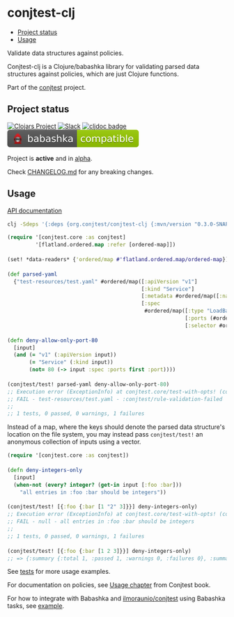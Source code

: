 # conjtest-clj

- [Project status](#project-status)
- [Usage](#usage)

Validate data structures against policies.

Conjtest-clj is a Clojure/babashka library for validating parsed data
structures against policies, which are just Clojure functions.

Part of the [conjtest](https://github.com/ilmoraunio/conjtest) project.

## Project status

[![Clojars Project](https://img.shields.io/clojars/v/org.conjtest/conjtest-clj.svg)](https://clojars.org/org.conjtest/conjtest-clj)
[![Slack](https://img.shields.io/badge/slack-conjtest-orange.svg?logo=slack)](https://clojurians.slack.com/app_redirect?channel=conjtest)
[![cljdoc badge](https://cljdoc.org/badge/org.conjtest/conjtest-clj)](https://cljdoc.org/d/org.conjtest/conjtest-clj)
[![bb compatible](https://raw.githubusercontent.com/babashka/babashka/master/logo/badge.svg)](https://book.babashka.org#badges)

Project is **active** and in
[alpha](https://kotlinlang.org/docs/components-stability.html#stability-levels-explained).

Check [CHANGELOG.md](CHANGELOG.md) for any breaking changes.

## Usage

[API documentation](https://cljdoc.org/d/org.conjtest/conjtest-clj)

```bash
clj -Sdeps '{:deps {org.conjtest/conjtest-clj {:mvn/version "0.3.0-SNAPSHOT"} org.flatland/ordered {:mvn/version "1.15.12"}}}'
```

```clojure
(require '[conjtest.core :as conjtest]
         '[flatland.ordered.map :refer [ordered-map]])

(set! *data-readers* {'ordered/map #'flatland.ordered.map/ordered-map})

(def parsed-yaml
  {"test-resources/test.yaml" #ordered/map([:apiVersion "v1"]
                                           [:kind "Service"]
                                           [:metadata #ordered/map([:name "hello-kubernetes"])]
                                           [:spec
                                            #ordered/map([:type "LoadBalancer"]
                                                         [:ports (#ordered/map([:port 9999] [:targetPort 8080]))]
                                                         [:selector #ordered/map([:app "hello-kubernetes"])])])})

(defn deny-allow-only-port-80
  [input]
  (and (= "v1" (:apiVersion input))
       (= "Service" (:kind input))
       (not= 80 (-> input :spec :ports first :port))))

(conjtest/test! parsed-yaml deny-allow-only-port-80)
;; Execution error (ExceptionInfo) at conjtest.core/test-with-opts! (core.clj:284).
;; FAIL - test-resources/test.yaml - :conjtest/rule-validation-failed
;;
;; 1 tests, 0 passed, 0 warnings, 1 failures
```

Instead of a map, where the keys should denote the parsed data structure's
location on the file system, you may instead pass `conjtest/test!` an anonymous
collection of inputs using a vector.

```clojure
(require '[conjtest.core :as conjtest])

(defn deny-integers-only
  [input]
  (when-not (every? integer? (get-in input [:foo :bar]))
    "all entries in :foo :bar should be integers"))

(conjtest/test! [{:foo {:bar [1 "2" 3]}}] deny-integers-only)
;; Execution error (ExceptionInfo) at conjtest.core/test-with-opts! (core.clj:284).
;; FAIL - null - all entries in :foo :bar should be integers
;; 
;; 1 tests, 0 passed, 0 warnings, 1 failures

(conjtest/test! [{:foo {:bar [1 2 3]}}] deny-integers-only)
;; => {:summary {:total 1, :passed 1, :warnings 0, :failures 0}, :summary-report "1 tests, 1 passed, 0 warnings, 0 failures\n", :result ({:message nil, :name nil, :rule-type :deny, :failure? false})}
```

See [tests](./test/conjtest/core_test.clj) for more usage examples.

For documentation on policies, see [Usage
chapter](https://conjtest.github.io#usage) from Conjtest book.

For how to integrate with Babashka and
[ilmoraunio/conjtest](https://github.com/ilmoraunio/pod-ilmoraunio-conjtest)
using Babashka tasks, see
[example](https://github.com/ilmoraunio/conjtest/tree/main/demo/external_use).
